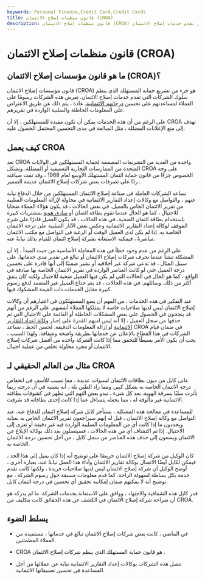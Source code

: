 ```yaml
---
keywords: Personal Finance,Credit Card,Credit Cards
title: قانون منظمات إصلاح الائتمان (CROA)
description: قانون منظمات إصلاح الائتمان (CROA) هو جزء من تشريع حماية المستهلك الذي ينظم الشركات التي تقدم خدمات إصلاح الائتمان.
---
```


# قانون منظمات إصلاح الائتمان (CROA)
## ما هو قانون مؤسسات إصلاح الائتمان (CROA)؟

قانون مؤسسات إصلاح الائتمان (CROA) هو جزء من تشريع حماية المستهلك الذي ينظم سلوك الشركات التي تقدم خدمات إصلاح الائتمان. تفرض هذه الشركات رسومًا على العملاء لمساعدتهم على تحسين [درجاتهم الائتمانية](/credit_score). عادة ، يتم ذلك عن طريق الاعتراض على المعلومات الخاطئة والسلبية الواردة في تقريرهم.

على الرغم من أن هذه الخدمات يمكن أن تكون مفيدة للمستهلكين ، إلا أن CROA تهدف إلى منع الإعلانات المضللة ، مثل المبالغة في مدى التحسين المحتمل الحصول عليه.

## كيف يعمل CROA

تعد CROA واحدة من العديد من التشريعات المصممة لحماية المستهلكين في الولايات المتحدة من الممارسات التجارية التعسفية أو المضللة. وتشكل CROA على وجه الخصوص جزءًا من قانون حماية ائتمان المستهلك الأوسع لعام 1968 ، وقد تمت صياغته ردًا على تصرفات بعض شركات إصلاح الائتمان عديمة الضمير .

تساعد الشركات العاملة في صناعة إصلاح الائتمان المستهلكين من خلال الدفاع نيابة عنهم ، والتواصل مع وكالات إعداد التقارير الائتمانية في محاولة لإزالة المعلومات السلبية من تقرير الائتمان الخاص بالعميل. في بعض الحالات ، قد يكون هؤلاء العملاء ضحايا للاحتيال ، كما هو الحال عندما تقوم بطاقة ائتمان أو [سارق هوية](/identitytheft) بمشتريات كبيرة باستخدام بطاقة ائتمان الضحية. في هذه الحالات ، قد يكون العميل قادرًا على شرح الموقف لوكالة إعداد التقارير الائتمانية وعكس بعض الآثار السلبية على درجة الائتمان الخاصة به. إذا لم يكن لدى العميل الوقت أو الرغبة في التواصل مع مكتب الائتمان مباشرةً ، فيمكنه الاستعانة بشركة إصلاح ائتمان للقيام بذلك نيابةً عنه.

على الرغم من عدم وجود خطأ في هذه المعاملة الأساسية من حيث المبدأ ، إلا أن المشكلة تنشأ عندما تحرف شركات إصلاح الائتمان أو تبالغ في تقدير مدى خدماتها. على سبيل المثال ، قد تدعي شركة غير أخلاقية أو تشير ضمنيًا إلى أنها قادرة على تحسين درجة العميل حتى لو كانت العناصر الواردة في تقرير الائتمان الخاصة بها صادقة في الواقع ، كما هو الحال في الحالات التي لم يكن فيها العميل ضحية للاحتيال ولكنه كان ينفق أكثر من ذلك. وسائلهم. في هذه الحالات ، قد يتم خداع العميل غير المتعمد لدفع رسوم كبيرة مقابل الخدمات ذات القيمة المشكوك فيها.

عند التفكير في هذه الخدمات ، من المهم أن يضع المستهلكون في اعتبارهم أن وكالات إصلاح الائتمان ليس لديها صلاحيات خاصة لا يمتلكها العملاء أنفسهم. على الرغم من أنهم قد ينجحون في الحصول على بعض المشكلات الخاطئة أو القائمة على الاحتيال التي تم حذفها من سجل العميل ، إلا أنه ليس لديهم القدرة على إجبار [وكالة إعداد التقارير الائتمانية](/credit-agency) أو إزالة المعلومات الدقيقة. لحسن الحظ ، تساعد CROA في ضمان قيام الشركات في هذا القطاع بالإعلان عن خدماتها بطريقة واضحة وشفافة. ولهذا السبب ، يجب أن يكون الأمر بسيطًا للتحقق مما إذا كانت الشركة واحدة من أفضل شركات إصلاح الائتمان أو مجرد محاولة تخلص من عملية احتيال.

## مثال من العالم الحقيقي لـ CROA

عانى كايل من ديون بطاقات الائتمان لسنوات عديدة ، مما تسبب للأسف في انخفاض درجة الائتمان الخاصة به بشكل كبير. ومما زاد الطين بلة ، أنه يشتبه في أن درجته ربما تأثرت سلبًا بسرقة الهوية. بعد كل شيء ، تبدو بعض التهم التي تظهر في كشوفات بطاقته الائتمانية غير مألوفة له ، مما يجعله يتساءل عما إذا كانت إحدى بطاقاته قد سُرقت.

للمساعدة في معالجة هذه المشكلة ، يستأجر كايل شركة إصلاح ائتمان للدفاع عنه. عند التواصل مع وكالة إصلاح الائتمان ، قيل له إنهم سيراجعون تقرير الائتمان الخاص به بعناية ويحددون ما إذا كانت أي من المعلومات السلبية الواردة فيه غير دقيقة أو تعزى إلى الاحتيال. إذا تم اكتشاف أي من هذه الحالات ، فسيتصلون بعد ذلك بوكالة الإبلاغ عن الائتمان ويسعون إلى حذف هذه العناصر من سجل كايل ، من أجل تحسين درجة الائتمان الخاصة به.

كان الوكيل من شركة إصلاح الائتمان حريصًا على توضيح أنه إذا كان يميل إلى هذا الحد ، فيمكن لكايل أيضًا الاتصال بوكالة تقارير الائتمان وأداء هذا العمل نيابةً عنه. بعبارة أخرى ، أوضح الوكيل أن شركة إصلاح الائتمان ليس لديها صلاحيات فريدة ، ولكنها كانت تقدم خدمة بكل بساطة لسهولة الراحة. كما قدم معلومات مسبقة حول رسوم الشركة ، مع توضيح أنه لا يمكنهم ضمان إمكانية تحقيق أي تحسين في درجة ائتمان كايل.

قدر كايل هذه الشفافية والاجتهاد ، ووافق على الاستعانة بخدمات الشركة. ما لم يدركه هو أن صراحة شركة إصلاح الائتمان في الكشف عن هذه الحقائق كانت بتكليف من CROA.

## يسلط الضوء

- في الماضي ، كانت بعض شركات إصلاح الائتمان تبالغ في خدماتها ، مستفيدة من العملاء المطمئنين.

- CROA هو قانون حماية المستهلك الذي ينظم شركات إصلاح الائتمان .

- تتصل هذه الشركات بوكالات إعداد التقارير الائتمانية نيابة عن عملائها من أجل المساعدة في تحسين تصنيفاتها الائتمانية.

